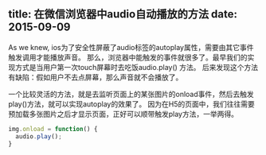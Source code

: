 title: 在微信浏览器中audio自动播放的方法
date: 2015-09-09
---

As we knew, ios为了安全性屏蔽了audio标签的autoplay属性，需要由其它事件触发调用才能播放声音。
那么，浏览器中能触发的事件就很多了。最早我们的实现方式是当用户第一次touch屏幕时去吃饭audio.play() 方法。
后来发现这个方法有缺陷：假如用户不去点屏幕，那么声音就不会播放了。

<!-- more -->

一个比较灵活的方法，就是去监听页面上的某张图片的onload事件，然后去触发play()方法，就可以实现autoplay的效果了。
因为在H5的页面中，我们往往需要预加载多张图片之后才显示页面，正好可以顺带触发play方法，一举两得。
```javascript
img.onload = function() {
  audio.play();
}
```